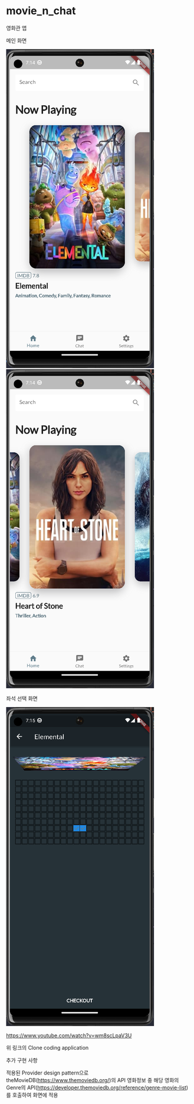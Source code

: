 # movie_n_chat
영화관 앱

메인 화면

![Main Page1](https://github.com/yongyong-john/movie_n_chat/blob/main/images/movie_1.PNG?raw=true)
![Main Page2](https://github.com/yongyong-john/movie_n_chat/blob/main/images/movie_2.PNG?raw=true)

좌석 선택 화면

![Select Chair Page](https://github.com/yongyong-john/movie_n_chat/blob/main/images/select_chair.PNG?raw=true)

https://www.youtube.com/watch?v=wm8scLpaV3U

위 링크의 Clone coding application


추가 구현 사항

적용된 Provider design pattern으로 theMovieDB(https://www.themoviedb.org/)의 API 영화정보 중 해당 영화의 Genre의 API(https://developer.themoviedb.org/reference/genre-movie-list)를 호출하여 화면에 적용
